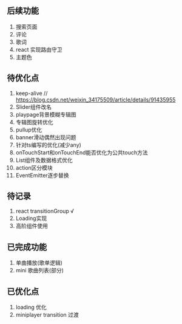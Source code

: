 


## 后续功能
1.  搜索页面
2.  评论
3.  歌词
4.  react 实现路由守卫
5.  主题色

## 待优化点
1. keep-alive // https://blog.csdn.net/weixin_34175509/article/details/91435955
2. Slider组件改名
3. playpage背景模糊专辑图
4. 专辑图旋转优化
5. pullup优化
6. banner滑动偶然出现问题
7. 针对ts编写的优化(减少any)
8. onTouchStart和onTouchEnd能否优化为公共touch方法
9. List组件及数据格式优化
10. action区分模块
11. EventEmitter逐步替换

## 待记录
1. react transitionGroup √
2. Loading实现
3. 高阶组件使用



## 已完成功能
1. 单曲播放(歌单逻辑)
2. mini 歌曲列表(部分)


## 已优化点
1. loading 优化
2. miniplayer transition 过渡





